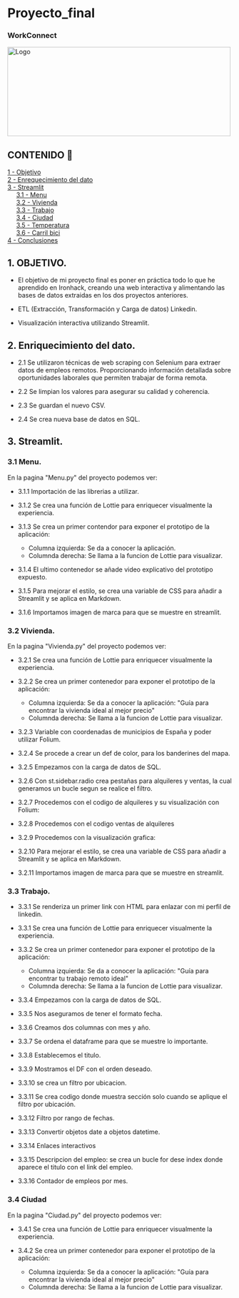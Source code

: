 # Proyecto_final
### WorkConnect

  <a href="https://github.com/esteban-bit/Proyecto_final">
    <img src= "/Users/esteban/Phyton/Proyecto_final/images/Work.png" alt="Logo" width="500" height="200">
</a>

## CONTENIDO 📑
[1 - Objetivo ](#O)<br />
[2 - Enrequecimiento del dato](#ENR) <br />
[3 - Streamlit ](#DS) <br />
&nbsp;&nbsp;&nbsp;&nbsp; [3.1 - Menu](#CT) <br />
&nbsp;&nbsp;&nbsp;&nbsp; [3.2 - Vivienda](#CT) <br />
&nbsp;&nbsp;&nbsp;&nbsp; [3.3 - Trabajo](#CI) <br />
&nbsp;&nbsp;&nbsp;&nbsp; [3.4 - Ciudad](#AIR) <br />
&nbsp;&nbsp;&nbsp;&nbsp; [3.5 - Temperatura](#TEM) <br />
&nbsp;&nbsp;&nbsp;&nbsp; [3.6 - Carril bici](#BICI) <br />
[4 - Conclusiones ](#CONC) <br />

## 1. OBJETIVO. <a name="O"/>   

- El objetivo de mi proyecto final es poner en práctica todo lo que he aprendido en Ironhack, creando una web interactiva  y alimentando las bases de datos extraidas en los dos proyectos anteriores.

- ETL (Extracción, Transformación y Carga de datos) Linkedin.

- Visualización interactiva utilizando Streamlit.

## 2. Enriquecimiento del dato.<a name="ENR"/> 

- 2.1 Se utilizaron técnicas de web scraping con Selenium para extraer datos de empleos remotos. 
Proporcionando información detallada sobre oportunidades laborales que permiten trabajar de forma remota.

- 2.2 Se limpian los valores para asegurar su calidad y coherencia.

- 2.3 Se guardan el nuevo CSV.

- 2.4 Se crea nueva base de datos en SQL.


## 3. Streamlit.  <a name="DS"/>
### 3.1 Menu. <a name="CT"/>

En la pagina "Menu.py" del proyecto podemos ver:

  - 3.1.1 Importación de las librerias a utilizar.
  - 3.1.2 Se crea una función de Lottie para enriquecer visualmente la experiencia.
  - 3.1.3 Se crea un primer contendor para exponer el prototipo de la aplicación:
    - Columna izquierda: Se da a conocer la aplicación.
    - Columnda derecha: Se llama a la funcion de Lottie para visualizar.

- 3.1.4 El ultimo contenedor se añade video explicativo del prototipo expuesto.
- 3.1.5 Para mejorar el estilo, se crea una variable de CSS para añadir a Streamlit y se aplica en Markdown.
- 3.1.6 Importamos imagen de marca para que se muestre en streamlit.

### 3.2 Vivienda. <a name="CT"/>

En la pagina "Vivienda.py" del proyecto podemos ver:

- 3.2.1 Se crea una función de Lottie para enriquecer visualmente la experiencia.
  
- 3.2.2 Se crea un primer contenedor para exponer el prototipo de la aplicación:
  - Columna izquierda: Se da a conocer la aplicación: "Guía para encontrar la vivienda ideal al mejor precio"
  - Columnda derecha: Se llama a la funcion de Lottie para visualizar.
  
- 3.2.3 Variable con coordenadas de municipios de España y poder utilizar Folium.
- 3.2.4 Se procede a crear un def de color, para los banderines del mapa.
- 3.2.5 Empezamos con la carga de datos de SQL.
- 3.2.6 Con st.sidebar.radio crea pestañas para alquileres y ventas, la cual generamos un bucle segun se realice el filtro.
- 3.2.7 Procedemos con el codigo de alquileres y su visualización con Folium:
- 3.2.8 Procedemos con el codigo ventas de alquileres
- 3.2.9 Procedemos con la visualización grafica:


- 3.2.10 Para mejorar el estilo, se crea una variable de CSS para añadir a Streamlit y se aplica en Markdown.
- 3.2.11 Importamos imagen de marca para que se muestre en streamlit.

### 3.3 Trabajo. <a name="CI"/>

- 3.3.1 Se renderiza un primer link con HTML para enlazar con mi perfil de linkedin.
  
- 3.3.1 Se crea una función de Lottie para enriquecer visualmente la experiencia.
  
- 3.3.2 Se crea un primer contenedor para exponer el prototipo de la aplicación:
  - Columna izquierda: Se da a conocer la aplicación: "Guía para encontrar tu trabajo remoto ideal"
  - Columnda derecha: Se llama a la funcion de Lottie para visualizar.
  
- 3.3.4 Empezamos con la carga de datos de SQL.
- 3.3.5 Nos aseguramos de tener el formato fecha.
- 3.3.6 Creamos dos columnas con mes y año.
- 3.3.7 Se ordena el dataframe para que se muestre lo importante.
- 3.3.8 Establecemos el titulo.
- 3.3.9 Mostramos el DF con el orden deseado.
- 3.3.10 se crea un filtro por ubicacion.
- 3.3.11 Se crea codigo donde muestra sección solo cuando se aplique el filtro por ubicación.
- 3.3.12 Filtro por rango de fechas.
- 3.3.13 Convertir objetos date a objetos datetime.
- 3.3.14 Enlaces interactivos
- 3.3.15 Descripcion del empleo: se crea un bucle for dese index donde aparece el titulo con el link del empleo. 
- 3.3.16 Contador de empleos por mes.

### 3.4 Ciudad <a name="AIR"/>

En la pagina "Ciudad.py" del proyecto podemos ver:

- 3.4.1 Se crea una función de Lottie para enriquecer visualmente la experiencia.
  
- 3.4.2 Se crea un primer contenedor para exponer el prototipo de la aplicación:
  - Columna izquierda: Se da a conocer la aplicación: "Guía para encontrar la vivienda ideal al mejor precio"
  - Columnda derecha: Se llama a la funcion de Lottie para visualizar.